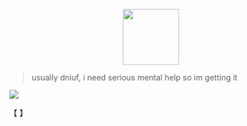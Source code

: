 
  <p align="center">
 <img width="100" height="100" src="[download (1)](https://github.com/user-attachments/assets/050d4073-066f-4b85-81d1-ac2191e82f1e)">
   

> usually dniuf, i need serious mental help so im getting it




![](https://komarev.com/ghpvc/?username=ELLERN4TE&color=000000&label=MYHATE&style=for-the-badge)

【    】　



